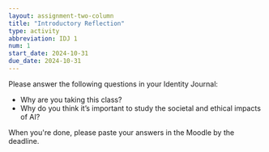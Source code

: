 ```yaml
---
layout: assignment-two-column
title: "Introductory Reflection"
type: activity
abbreviation: IDJ 1
num: 1
start_date: 2024-10-31
due_date: 2024-10-31
---
```


Please answer the following questions in your Identity Journal:
* Why are you taking this class?
* Why do you think it’s important to study the societal and ethical impacts of AI?

When you're done, please paste your answers in the Moodle by the deadline.

